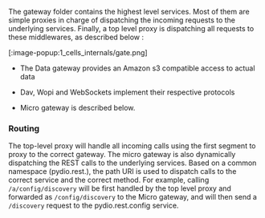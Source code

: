 

The gateway folder contains the highest level services. Most of them are simple proxies in charge of dispatching the incoming requests to the underlying services. Finally, a top level proxy is dispatching all requests to these middlewares, as described below : 

[:image-popup:1_cells_internals/gate.png]



* The Data gateway provides an Amazon s3 compatible access to actual data

* Dav, Wopi and WebSockets implement their respective protocols

* Micro gateway is described below.

### Routing

The top-level proxy will handle all incoming calls using the first segment to proxy to the correct gateway. The micro gateway is also dynamically dispatching the REST calls to the underlying services. Based on a common namespace (pydio.rest.), the path URI is used to dispatch calls to the correct service and the correct method. 
For example, calling `/a/config/discovery` will be first handled by the top level proxy and forwarded as `/config/discovery` to the Micro gateway, and will then send a `/discovery` request to the pydio.rest.config service.
